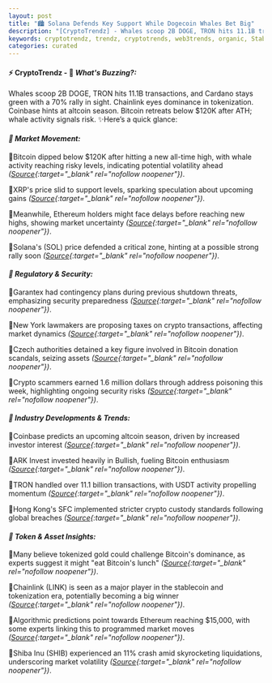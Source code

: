 ```yaml
---
layout: post
title: "🏙️ Solana Defends Key Support While Dogecoin Whales Bet Big"
description: "[CryptoTrendz] - Whales scoop 2B DOGE, TRON hits 11.1B transactions, and Cardano stays green with a 70% rally in sight. Chainlink eyes dominance in tokenization. Coinbase hints at altcoin season. Bitcoin retreats below $120K after ATH; whale activity signals risk."
keywords: cryptotrendz, trendz, cryptotrends, web3trends, organic, Stablecoin, altcoin, ETH, Chainlink, Bitcoin, Ethereum, USDT, Market, crypto, Stablecoins
categories: curated
---
```


#### ⚡ CryptoTrendz - 📌 *What's Buzzing?:*

Whales scoop 2B DOGE, TRON hits 11.1B transactions, and Cardano stays green with a 70% rally in sight. Chainlink eyes dominance in tokenization. Coinbase hints at altcoin season. Bitcoin retreats below $120K after ATH; whale activity signals risk. ✨Here’s a quick glance:


#### *🔖  Market Movement:*  

🔹Bitcoin dipped below $120K after hitting a new all-time high, with whale activity reaching risky levels, indicating potential volatility ahead *([Source](https://s.avyag.com/iecm){:target="_blank" rel="nofollow noopener"})*.  

🔹XRP's price slid to support levels, sparking speculation about upcoming gains *([Source](https://s.avyag.com/qmz0){:target="_blank" rel="nofollow noopener"})*.  

🔹Meanwhile, Ethereum holders might face delays before reaching new highs, showing market uncertainty *([Source](https://s.avyag.com/ollk){:target="_blank" rel="nofollow noopener"})*.  

🔹Solana's (SOL) price defended a critical zone, hinting at a possible strong rally soon *([Source](https://s.avyag.com/am29){:target="_blank" rel="nofollow noopener"})*.  

#### *🔖  Regulatory & Security:*  

🔹Garantex had contingency plans during previous shutdown threats, emphasizing security preparedness *([Source](https://s.avyag.com/pem8){:target="_blank" rel="nofollow noopener"})*.  

🔹New York lawmakers are proposing taxes on crypto transactions, affecting market dynamics *([Source](https://s.avyag.com/l0q8){:target="_blank" rel="nofollow noopener"})*.  

🔹Czech authorities detained a key figure involved in Bitcoin donation scandals, seizing assets *([Source](https://s.avyag.com/rlia){:target="_blank" rel="nofollow noopener"})*.  

🔹Crypto scammers earned 1.6 million dollars through address poisoning this week, highlighting ongoing security risks *([Source](https://s.avyag.com/7nxu){:target="_blank" rel="nofollow noopener"})*.  

#### *🔖  Industry Developments & Trends:*  

🔹Coinbase predicts an upcoming altcoin season, driven by increased investor interest *([Source](https://s.avyag.com/igi8){:target="_blank" rel="nofollow noopener"})*.  

🔹ARK Invest invested heavily in Bullish, fueling Bitcoin enthusiasm *([Source](https://s.avyag.com/cevf){:target="_blank" rel="nofollow noopener"})*.  

🔹TRON handled over 11.1 billion transactions, with USDT activity propelling momentum *([Source](https://s.avyag.com/ixmk){:target="_blank" rel="nofollow noopener"})*.  

🔹Hong Kong's SFC implemented stricter crypto custody standards following global breaches *([Source](https://s.avyag.com/akeh){:target="_blank" rel="nofollow noopener"})*.  

#### *🔖  Token & Asset Insights:*  

🔹Many believe tokenized gold could challenge Bitcoin's dominance, as experts suggest it might "eat Bitcoin's lunch" *([Source](https://s.avyag.com/jonk){:target="_blank" rel="nofollow noopener"})*.  

🔹Chainlink (LINK) is seen as a major player in the stablecoin and tokenization era, potentially becoming a big winner *([Source](https://s.avyag.com/ifhv){:target="_blank" rel="nofollow noopener"})*.  

🔹Algorithmic predictions point towards Ethereum reaching $15,000, with some experts linking this to programmed market moves *([Source](https://s.avyag.com/oqd7){:target="_blank" rel="nofollow noopener"})*.  

🔹Shiba Inu (SHIB) experienced an 11% crash amid skyrocketing liquidations, underscoring market volatility *([Source](https://s.avyag.com/q7oq){:target="_blank" rel="nofollow noopener"})*.
